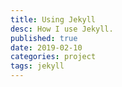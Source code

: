 ```yaml
---
title: Using Jekyll
desc: How I use Jekyll.
published: true
date: 2019-02-10
categories: project
tags: jekyll
---
```

